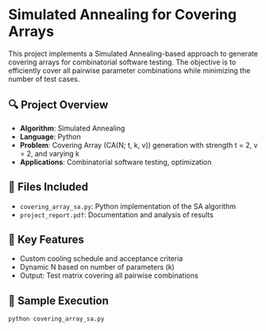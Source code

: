 # Simulated Annealing for Covering Arrays

This project implements a Simulated Annealing-based approach to generate covering arrays for combinatorial software testing. The objective is to efficiently cover all pairwise parameter combinations while minimizing the number of test cases.

## 🔍 Project Overview
- **Algorithm**: Simulated Annealing
- **Language**: Python
- **Problem**: Covering Array (CA(N; t, k, v)) generation with strength t = 2, v = 2, and varying k
- **Applications**: Combinatorial software testing, optimization

## 📁 Files Included
- `covering_array_sa.py`: Python implementation of the SA algorithm
- `project_report.pdf`: Documentation and analysis of results

## 🧠 Key Features
- Custom cooling schedule and acceptance criteria
- Dynamic N based on number of parameters (k)
- Output: Test matrix covering all pairwise combinations

## 🧪 Sample Execution
```bash
python covering_array_sa.py
